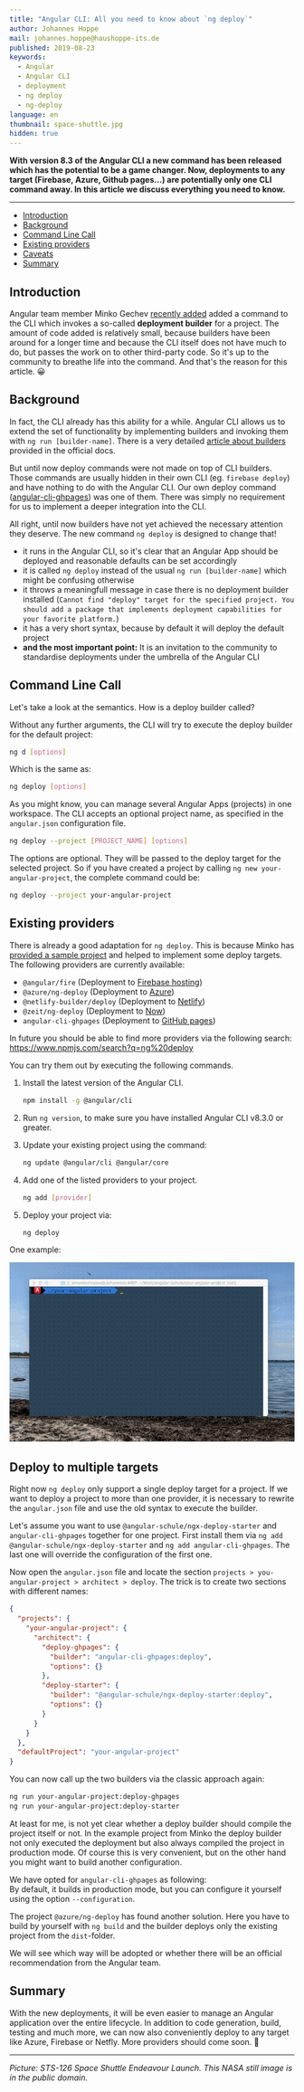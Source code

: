```yaml
---
title: "Angular CLI: All you need to know about `ng deploy`"
author: Johannes Hoppe
mail: johannes.hoppe@haushoppe-its.de
published: 2019-08-23
keywords:
  - Angular
  - Angular CLI
  - deployment
  - ng deploy
  - ng-deploy
language: en
thumbnail: space-shuttle.jpg
hidden: true
---
```


**With version 8.3 of the Angular CLI a new command has been released which has the potential to be a game changer. Now, deployments to any target (Firebase, Azure, Github pages...) are potentially only one CLI command away. In this article we discuss everything you need to know.** 

<hr>

- [Introduction](/blog/2019-08-ng-deploy#introduction)
- [Background](/blog/2019-08-ng-deploy#background)
- [Command Line Call](/blog/2019-08-ng-deploy#command-line-call)
- [Existing providers](/blog/2019-08-ng-deploy#existing-providers)
- [Caveats](/blog/2019-08-ng-deploy#caveats)
- [Summary](/blog/2019-08-ng-deploy#summary)


## Introduction

Angular team member Minko Gechev [recently added](https://github.com/angular/angular-cli/pull/15105) added a command to the CLI which invokes a so-called __deployment builder__ for a project.
The amount of code added is relatively small, because builders have been around for a longer time and because the CLI itself does not have much to do, but passes the work on to other third-party code.
So it's up to the community to breathe life into the command.
And that's the reason for this article. 😀


## Background

In fact, the CLI already has this ability for a while.
Angular CLI allows us to extend the set of functionality by implementing builders and invoking them with `ng run [builder-name]`.
There is a very detailed [article about builders](https://angular.io/guide/cli-builder) provided in the official docs.


But until now deploy commands were not made on top of CLI builders.
Those commands are usually hidden in their own CLI (eg. `firebase deploy`) and have nothing to do with the Angular CLI.
Our own deploy command ([angular-cli-ghpages](https://github.com/angular-schule/angular-cli-ghpages/)) was one of them.
There was simply no requirement for us to implement a deeper integration into the CLI.

All right, until now builders have not yet achieved the necessary attention they deserve.
The new command `ng deploy` is designed to change that!
* it runs in the Angular CLI, so it's clear that an Angular App should be deployed and reasonable defaults can be set accordingly
* it is called `ng deploy` instead of the usual `ng run [builder-name]` which might be confusing otherwise
* it throws a meaningfull message in case there is no deployment builder installed (`Cannot find "deploy" target for the specified project. You should add a package that implements deployment capabilities for your favorite platform.`)
* it has a very short syntax, because by default it will deploy the default project
* **and the most important point:**
  It is an invitation to the community to standardise deployments under the umbrella of the Angular CLI 


## Command Line Call

Let's take a look at the semantics. How is a deploy builder called?

Without any further arguments, the CLI will try to execute the deploy builder for the default project:

```bash
ng d [options]
```

Which is the same as:

```bash
ng deploy [options]
```

As you might know, you can manage several Angular Apps (projects) in one workspace.
The CLI accepts an optional project name, as specified in the `angular.json` configuration file.

```bash
ng deploy --project [PROJECT_NAME] [options]
```

The options are optional.
They will be passed to the deploy target for the selected project. 
So if you have created a project by calling `ng new your-angular-project`, the complete command could be:

```bash
ng deploy --project your-angular-project 
```


## Existing providers

There is already a good adaptation for `ng deploy`.
This is because Minko has [provided a sample project](https://github.com/mgechev/ngx-gh) and helped to implement some deploy targets.
The following providers are currently available:

* `@angular/fire` (Deployment to [Firebase hosting](https://firebase.google.com/docs/hosting))
* `@azure/ng-deploy` (Deployment to [Azure](https://azure.microsoft.com/en-us/))
* `@netlify-builder/deploy` (Deployment to [Netlify](https://www.netlify.com/))
* `@zeit/ng-deploy` (Deployment to [Now](https://zeit.co/now))
* `angular-cli-ghpages` (Deployment to [GitHub pages](https://pages.github.com/))

In future you should be able to find more providers via the following search:  
https://www.npmjs.com/search?q=ng%20deploy

You can try them out by executing the following commands.

1. Install the latest version of the Angular CLI.

   ```sh
   npm install -g @angular/cli
   ```

2. Run `ng version`, to make sure you have installed Angular CLI v8.3.0 or greater.

3. Update your existing project using the command:

   ```sh
   ng update @angular/cli @angular/core
   ```

4. Add one of the listed providers to your project.

   ```sh
   ng add [provider]
   ```

5. Deploy your project via:

   ```sh
   ng deploy
   ```

One example:

![angular-cli-ghpages-deploy](angular-cli-ghpages-deploy.gif)


## Deploy to multiple targets

Right now `ng deploy` only support a single deploy target for a project.
If we want to deploy a project to more than one provider, it is necessary to rewrite the `angular.json` file and use the old syntax to execute the builder.

Let's assume you want to use `@angular-schule/ngx-deploy-starter` and `angular-cli-ghpages` together for one project.
First install them via `ng add @angular-schule/ngx-deploy-starter` and `ng add angular-cli-ghpages`.
The last one will override the configuration of the first one.

Now open the `angular.json` file and locate the section `projects > you-angular-project > architect > deploy`.
The trick is to create two sections with different names:

```json
{
  "projects": {
    "your-angular-project": {
      "architect": {
        "deploy-ghpages": {
          "builder": "angular-cli-ghpages:deploy",
          "options": {}
        },
        "deploy-starter": {
          "builder": "@angular-schule/ngx-deploy-starter:deploy",
          "options": {}
        }
      }
    }
  },
  "defaultProject": "your-angular-project"
}
```

You can now call up the two builders via the classic approach again:

```bash
ng run your-angular-project:deploy-ghpages
ng run your-angular-project:deploy-starter
```



<!-- question to Minko! -->

At least for me, is not yet clear whether a deploy builder should compile the project itself or not.
In the example project from Minko the deploy builder not only executed the deployment but also always compiled the project in production mode.
Of course this is very convenient, but on the other hand you might want to build another configuration.

We have opted for `angular-cli-ghpages` as following:  
By default, it builds in production mode, but you can configure it yourself using the option `--configuration`.

The project `@azure/ng-deploy` has found another solution.
Here you have to build by yourself with `ng build` and the builder deploys only the existing project from the `dist`-folder.

We will see which way will be adopted or whether there will be an official recommendation from the Angular team. 

## Summary

With the new deployments, it will be even easier to manage an Angular application over the entire lifecycle.
In addition to code generation, build, testing and much more, we can now also conveniently deploy to any target like Azure, Firebase or Netfly.
More providers should come soon. 🚀

<hr>

_Picture: STS-126 Space Shuttle Endeavour Launch. This NASA still image is in the public domain._
<!-- https://publicdomainclip-art.blogspot.com/2008/11/sts-126-space-shuttle-endeavour-launch.html -->